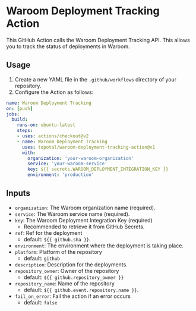 # Waroom Deployment Tracking Action

This GitHub Action calls the Waroom Deployment Tracking API.
This allows you to track the status of deployments in Waroom.

## Usage

1. Create a new YAML file in the `.github/workflows` directory of your repository.
1. Configure the Action as follows:

```yaml
name: Waroom Deployment Tracking
on: [push]
jobs:
  build:
    runs-on: ubuntu-latest
    steps:
    - uses: actions/checkout@v2
    - name: Waroom Deployment Tracking
      uses: topotal/waroom-deployment-tracking-action@v1
      with:
        organization: 'your-waroom-organization'
        service: 'your-waroom-service'
        key: ${{ secrets.WAROOM_DEPLOYMENT_INTEGRATION_KEY }}
        environment: 'production'
```

## Inputs

- `organization`: The Waroom organization name (required).
- `service`: The Waroom service name (required).
- `key`: The Waroom Deployment Integration Key (required)
  - Recommended to retrieve it from GitHub Secrets.
- `ref`: Ref for the deployment
  - default: `${{ github.sha }}`.
- `environment`: The environment where the deployment is taking place.
- `platform`: Platform of the repository
  - default: `github`
- `description`: Description for the deployments.
- `repository_owner`: Owner of the repository
  - default: `${{ github.repository_owner }}`
- `repository_name`: Name of the repository
  - default: `${{ github.event.repository.name }}`.
- `fail_on_error`: Fail the action if an error occurs
  - default: `false`
